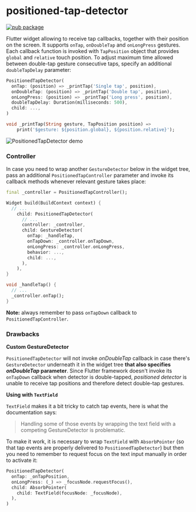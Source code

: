 # positioned-tap-detector

[![pub package](https://img.shields.io/pub/v/positioned_tap_detector.svg)](https://pub.dartlang.org/packages/positioned_tap_detector)

Flutter widget allowing to receive tap callbacks, together with their position on the screen. It supports `onTap`, `onDoubleTap` and `onLongPress` gestures. Each callback function is invoked with `TapPosition` object that provides `global` and `relative` touch position. To adjust maximum time allowed between double-tap gesture consecutive taps, specify an additional `doubleTapDelay` parameter:

```Dart
PositionedTapDetector(
  onTap: (position) => _printTap('Single tap', position),
  onDoubleTap: (position) => _printTap('Double tap', position),
  onLongPress: (position) => _printTap('Long press', position),
  doubleTapDelay: Duration(milliseconds: 500),
  child: ...,
)

void _printTap(String gesture, TapPosition position) => 
    print('$gesture: ${position.global}, ${position.relative}');
```

![PositionedTapDetector demo](https://thumbs.gfycat.com/SameTautHammerheadbird-small.gif)

### Controller

In case you need to wrap another `GestureDetector` below in the widget tree, pass an additional `PositionedTapController` parameter and invoke its callback methods whenever relevant gesture takes place:

```Dart
final _controller = PositionedTapController();

Widget build(BuildContext context) {
  // ...
    child: PositionedTapDetector(
      // ...
      controller: _controller,
      child: GestureDetector(
        onTap: _handleTap,
        onTapDown: _controller.onTapDown,
        onLongPress: _controller.onLongPress,
        behavior: ...,
        child: ...,
      ),
    ),
}

void _handleTap() {
  // ...
  _controller.onTap();
}
```

**Note:** always remember to pass `onTapDown` callback to `PositionedTapController`.

### Drawbacks

**Custom GestureDetector**

`PositionedTapDetector` will not invoke *onDoubleTap* callback in case there's `GestureDetector` underneath it in the widget tree **that also specifies *onDoubleTap* parameter**. Since Flutter framework doesn't invoke its `onTapDown` callback when detector is double-tapped, *positioned detector* is unable to receive tap positions and therefore detect double-tap gestures.


**Using with `TextField`**

`TextField` makes it a bit tricky to catch tap events, here is what the documentation says:

> Handling some of those events by wrapping the text field with a competing GestureDetector is problematic.

To make it work, it is necessary to wrap `TextField` with `AbsorbPointer` (so that tap events are properly delivered to `PositionedTapDetector`) but then you need to remember to request focus on the text input manually in order to activate it:

```Dart
PositionedTapDetector(
  onTap: _onTapPosition,
  onLongPress: (_) => _focusNode.requestFocus(),
  child: AbsorbPointer(
    child: TextField(focusNode: _focusNode),
  ),
)
```
